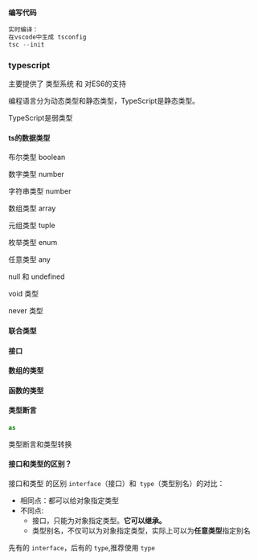 #### 编写代码

```typescript
实时编译：
在vscode中生成 tsconfig
tsc --init
```





### typescript

主要提供了 类型系统 和 对ES6的支持



编程语言分为动态类型和静态类型，TypeScript是静态类型。

TypeScript是弱类型

















#### ts的数据类型

布尔类型 boolean

数字类型 number

字符串类型 number

数组类型 array

元组类型 tuple

枚举类型 enum

任意类型 any

null 和 undefined

void 类型

never 类型





#### 联合类型



#### 接口



#### 数组的类型



#### 函数的类型



#### 类型断言

```js
as
```

类型断言和类型转换





#### 接口和类型的区别？

接口和类型 的区别 `interface`（接口）和` type`（类型别名）的对比：

- 相同点：都可以给对象指定类型
- 不同点:
  - 接口，只能为对象指定类型。**它可以继承。**
  - 类型别名，不仅可以为对象指定类型，实际上可以为**任意类型**指定别名

先有的 `interface`，后有的 `type`,推荐使用 `type`







